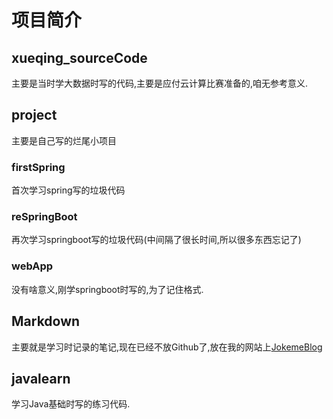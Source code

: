 # 项目简介


## xueqing_sourceCode
主要是当时学大数据时写的代码,主要是应付云计算比赛准备的,咱无参考意义.

## project
主要是自己写的烂尾小项目	
	
### firstSpring
首次学习spring写的垃圾代码

### reSpringBoot
再次学习springboot写的垃圾代码(中间隔了很长时间,所以很多东西忘记了)

### webApp
没有啥意义,刚学springboot时写的,为了记住格式.

## Markdown
主要就是学习时记录的笔记,现在已经不放Github了,放在我的网站上[JokemeBlog](https://jokeme.top)

## javalearn
学习Java基础时写的练习代码.
